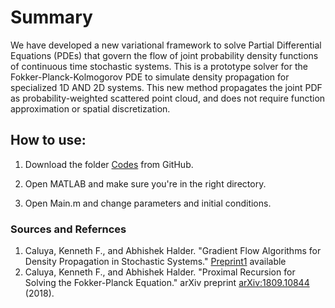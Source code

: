 
# Summary

We have developed a new variational framework to solve Partial Differential Equations (PDEs) that govern the flow of joint probability density functions of continuous time stochastic systems. This is a prototype solver for the Fokker-Planck-Kolmogorov PDE to simulate density propagation for  specialized 1D AND 2D systems. This new method propagates the joint PDF as probability-weighted scattered point cloud, and does not require function approximation or spatial discretization.

## How to use:
1. Download the folder [Codes] from GitHub.

2. Open MATLAB and make sure you're in the right directory.

3. Open Main.m and change parameters and initial conditions.


### Sources and Refernces 

1. Caluya, Kenneth F., and Abhishek Halder. "Gradient Flow Algorithms for Density Propagation in Stochastic Systems." [Preprint1] available
2. Caluya, Kenneth F., and Abhishek Halder. "Proximal Recursion for Solving the Fokker-Planck Equation." arXiv preprint [arXiv:1809.10844] (2018).

[Codes]: Codes 
[Preprint1]: https://www.researchgate.net/profile/Abhishek_Halder2/publication/329183368_Gradient_Flow_Algorithms_for_Density_Propagation_in_Stochastic_Systems/links/5bfbb26892851ced67d7ffd1/Gradient-Flow-Algorithms-for-Density-Propagation-in-Stochastic-Systems.pdf
 [arXiv:1809.10844]: https://arxiv.org/abs/1809.10844


